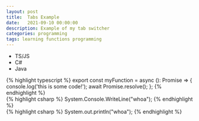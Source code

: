 ```yaml
---
layout: post
title:  Tabs Example
date:   2021-09-10 00:00:00
description: Example of my tab switcher
categories: programming
tags: learning functions programming
---
```


<div class="tabs">
  <ul>
    <li class="tab active" data-lang="ts">TS/JS</li>
    <li class="tab" data-lang="c#">C#</li>
    <li class="tab" data-lang="java">Java</li>
  </ul>
  <div class="tab-content active" data-lang="ts">
    {% highlight typescript %}
    export const myFunction = async (): Promise<void> => {
      console.log('this is some code!');
      await Promise.resolve();
    };
    {% endhighlight %}
  </div>
  <div class="tab-content" data-lang="c#">
    {% highlight csharp %}
    System.Console.WriteLine("whoa");
    {% endhighlight %}
  </div>
  <div class="tab-content" data-lang="java">
    {% highlight csharp %}
    System.out.println("whoa");
    {% endhighlight %}
  </div>
</div>